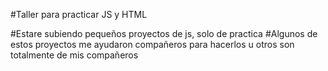 #Taller para practicar JS y HTML

#Estare subiendo pequeños proyectos de js, solo de practica
#Algunos de estos proyectos me ayudaron compañeros para hacerlos u otros son totalmente de mis compañeros
